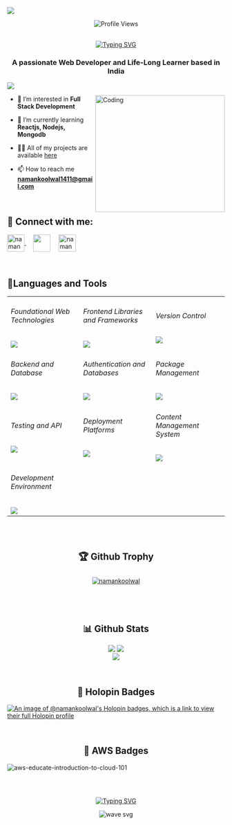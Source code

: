 <img align="center" src="https://user-images.githubusercontent.com/99413629/212354977-f1982553-e8c9-4fd8-8605-b06907901eec.gif">

<div align=center>     
      
![Profile Views](https://komarev.com/ghpvc/?username=namankoolwal&color=219ebc&style=flat)
<br><br>
</div>



<div align="center">
<a href="https://git.io/typing-svg"><img src="https://readme-typing-svg.herokuapp.com?font=Fira+Code&size=32&pause=1000&color=F7EEE5&center=true&width=535&lines=Hi+%F0%9F%91%8B%2C+I'm+Naman+Khandelwal!" alt="Typing SVG" /></a>
     
</div>

<h3 align="center">A passionate Web Developer and Life-Long Learner based in India</h3>

<a href="https://github.com/404"><img src="https://user-images.githubusercontent.com/73097560/115834477-dbab4500-a447-11eb-908a-139a6edaec5c.gif"></a>
<br>

<img align="right" alt="Coding" height="270" width="300" src="https://user-images.githubusercontent.com/99413629/212356179-72d0d750-710a-4077-8c79-34b55d6eb954.gif">

- 👀 I’m interested in **Full Stack Development**

- 🌱 I’m currently learning **Reactjs, Nodejs, Mongodb**

- 👨‍💻 All of my projects are available [here](https://portfolio-namank.vercel.app/)

- 📫 How to reach me **namankoolwal1411@gmail.com**


<br>

<h2 align="left"> 💬 <b>Connect with me:</b></h2>
<p align="left">  
<a href="https://www.linkedin.com/in/naman-khandelwal-568971189/" target="_blank"><img align="center" src="https://raw.githubusercontent.com/rahuldkjain/github-profile-readme-generator/master/src/images/icons/Social/linked-in-alt.svg" alt="naman khandelwal" height="40" width="40" /> </a>
&nbsp; &nbsp;
<a href="https://www.instagram.com/naman_koolwal/" target="_blank"><img align="center" src="https://raw.githubusercontent.com/rahuldkjain/github-profile-readme-generator/master/src/images/icons/Social/instagram.svg" height="40" width="40" /></a>
&nbsp; &nbsp; 
<a href="https://twitter.com/NAMANKH31936926" target="blank"><img align="center" src="https://raw.githubusercontent.com/rahuldkjain/github-profile-readme-generator/master/src/images/icons/Social/twitter.svg" alt="naman khandelwal" height="40" width="40" /></a>
</p>
&nbsp; &nbsp; 
      
<h2 align="left"><b>🎇Languages and Tools</b></h2>

<!--- <div align="center">
   <img src="https://skillicons.dev/icons?i=html,css,js,bootstrap,tailwind,react,redux,git,github,nodejs,express,mongodb,mysql,firebase,appwrite,npm,postman,vercel,netlify,wordpress,vscode&perline=10" />
</div> --->
 


<table align="center" style="width:100%">
<tr>
<td >

###### Foundational Web Technologies

<img src="https://skillicons.dev/icons?i=html,css,js&perline=3" />

</td>

<td style="width:33%">

###### Frontend Libraries and Frameworks

<img src="https://skillicons.dev/icons?i=bootstrap,tailwind,react,redux&perline=4" />
</td>

<td style="width:33%">

###### Version Control

<img src="https://skillicons.dev/icons?i=git,github&perline=2" />

</td>
</tr>
<tr>

<td style="width:33%">

###### Backend and Database

<img src="https://skillicons.dev/icons?i=nodejs,express,mongodb,mysql&perline=4" />

</td>

<td >

###### Authentication and Databases

<img src="https://skillicons.dev/icons?i=firebase,appwrite&perline=2" />

</td>
<td style="width:33%">

###### Package Management

<img src="https://skillicons.dev/icons?i=npm&perline=1" />

</td>

</tr>
<tr>

<td style="width:33%">

###### Testing and API

<img src="https://skillicons.dev/icons?i=postman&perline=1" />

</td>

<td >

###### Deployment Platforms

<img src="https://skillicons.dev/icons?i=vercel,netlify&perline=2" />

</td>
<td style="width:33%">

###### Content Management System

<img src="https://skillicons.dev/icons?i=wordpress&perline=1" />

</td>

</tr>
<tr>
<td style="width:33%">

###### Development Environment

<img src="https://skillicons.dev/icons?i=vscode&perline=1" />

</td>
</tr>
</table>



      

<br/> </br> 

<h2 align="center"><b>🏆 Github Trophy</b></h2>
<p align="center"> <a href="https://github.com/ryo-ma/github-profile-trophy"><img src="https://github-profile-trophy.vercel.app/?username=namankoolwal&theme=onedark" style="margin: 10px" alt="namankoolwal" /></a> </p>
<br> <br>

<h2 align="center"><b>📊 Github Stats</b></h2>
<p align="center">
<img  src="https://github-readme-streak-stats.herokuapp.com/?user=namankoolwal&currStreakNum=2FD3EB&fire=pink&sideLabels=F00&theme=highcontrast&sideLabels=f77f00"/>
<img  src="https://github-readme-stats.vercel.app/api?username=namankoolwal&show_icons=true&locale=en&theme=highcontrast&sideLabels=F00"/><br>
<img  src="https://github-readme-stats.vercel.app/api/top-langs?username=namankoolwal&show_icons=true&locale=en&theme=highcontrast&langs_count=6&layout=compact"/>


</p>
<br>

<h2 align="center"><b>📛 Holopin Badges</b></h2>

[![An image of @namankoolwal's Holopin badges, which is a link to view their full Holopin profile](https://holopin.me/namankoolwal)](https://holopin.io/@namankoolwal)

<br>

<h2 align="center"><b>🎇 AWS Badges</b></h2>
<div align="left"> 
      
![aws-educate-introduction-to-cloud-101](https://github.com/namankoolwal/namankoolwal/assets/104143943/33e73087-0498-4356-b2a8-1bfe465dcc9c)

</div>

<h2 align="center"></h2>

<br>

<!--<img src="https://raw.githubusercontent.com/namankoolwal/namankoolwal/output/snake.svg" alt="Snake animation" />-->

<div align="center">

[![Typing SVG](https://readme-typing-svg.herokuapp.com?font=arial&size=30&color=CBC0D3&background=1982C400&center=true&lines=%E2%9A%A1%EF%B8%8FStay+awesome!%E2%9A%A1%EF%B8%8F;%E2%9D%A4%EF%B8%8F+Have+a+nice+day+%E2%9D%A4%EF%B8%8F)](https://git.io/typing-svg)

</div>

<p align="center"> <img src="https://user-images.githubusercontent.com/99413629/212357396-fe1a483f-6269-43ea-bfe9-06099f7c0c87.svg" alt="wave svg" />
</p>

